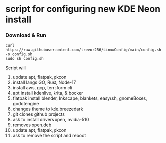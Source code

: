 # script for configuring new KDE Neon install
### Download & Run
```
curl https://raw.githubusercontent.com/trevor256/LinuxConfig/main/config.sh -o config.sh 
sudo sh config.sh
```
Script will
 1. update apt, flatpak, pkcon
 2. install langs GO, Rust, Node-17
 3. install aws, gcp, terraform cli
 4. apt install kdenlive, krita, & bocker
 5. flatpak install blender, Inkscape, blankets, easyssh, gnomeBoxes, godotengine
 6. changes theme to kde.breezedark
 7. git clones github projects
 8. ask to install drivers xpen, nvidia-510
 9. removes xpen.deb
 10. update apt, flatpak, pkcon
 11. ask to remove the script and reboot
